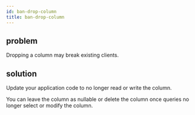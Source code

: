 ```yaml
---
id: ban-drop-column
title: ban-drop-column
---
```


## problem

Dropping a column may break existing clients.

## solution

Update your application code to no longer read or write the column.

You can leave the column as nullable or delete the column once queries no longer select or modify the column.
